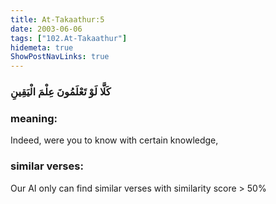 ```yaml
---
title: At-Takaathur:5
date: 2003-06-06
tags: ["102.At-Takaathur"]
hidemeta: true 
ShowPostNavLinks: true 
---
```

### كَلَّا لَوْ تَعْلَمُونَ عِلْمَ الْيَقِينِ
### meaning: 
Indeed, were you to know with certain knowledge,
### similar verses: 

Our AI only can find similar verses with similarity score > 50% 





